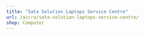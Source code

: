 ```yaml
---
title: "Sata Solution Laptops Service Centre"
url: /accra/sata-solution-laptops-service-centre/
shop: Computer
---
```

